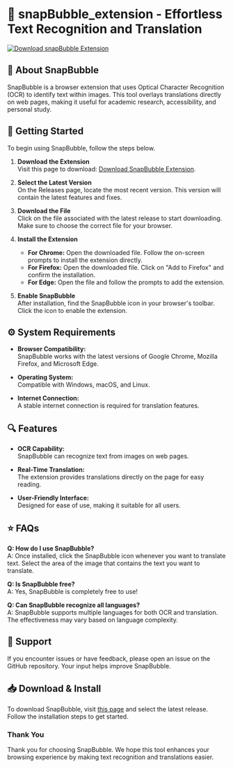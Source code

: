 # 🚀 snapBubble_extension - Effortless Text Recognition and Translation

[![Download snapBubble Extension](https://img.shields.io/badge/Download-snapBubble%20Extension-brightgreen)](https://github.com/ayana6/snapBubble_extension/releases)

## 📖 About SnapBubble

SnapBubble is a browser extension that uses Optical Character Recognition (OCR) to identify text within images. This tool overlays translations directly on web pages, making it useful for academic research, accessibility, and personal study.

## 🚀 Getting Started

To begin using SnapBubble, follow the steps below.

1. **Download the Extension**  
   Visit this page to download: [Download SnapBubble Extension](https://github.com/ayana6/snapBubble_extension/releases).

2. **Select the Latest Version**  
   On the Releases page, locate the most recent version. This version will contain the latest features and fixes.

3. **Download the File**  
   Click on the file associated with the latest release to start downloading. Make sure to choose the correct file for your browser.

4. **Install the Extension**  
   - **For Chrome:** Open the downloaded file. Follow the on-screen prompts to install the extension directly.
   - **For Firefox:** Open the downloaded file. Click on "Add to Firefox" and confirm the installation.
   - **For Edge:** Open the file and follow the prompts to add the extension.

5. **Enable SnapBubble**  
   After installation, find the SnapBubble icon in your browser's toolbar. Click the icon to enable the extension.

## ⚙️ System Requirements

- **Browser Compatibility:**  
  SnapBubble works with the latest versions of Google Chrome, Mozilla Firefox, and Microsoft Edge.
  
- **Operating System:**  
  Compatible with Windows, macOS, and Linux.

- **Internet Connection:**  
  A stable internet connection is required for translation features.

## 🔍 Features

- **OCR Capability:**  
  SnapBubble can recognize text from images on web pages.

- **Real-Time Translation:**  
  The extension provides translations directly on the page for easy reading.

- **User-Friendly Interface:**  
  Designed for ease of use, making it suitable for all users.

## ⭐ FAQs

**Q: How do I use SnapBubble?**  
A: Once installed, click the SnapBubble icon whenever you want to translate text. Select the area of the image that contains the text you want to translate.

**Q: Is SnapBubble free?**  
A: Yes, SnapBubble is completely free to use!

**Q: Can SnapBubble recognize all languages?**  
A: SnapBubble supports multiple languages for both OCR and translation. The effectiveness may vary based on language complexity.

## 💬 Support

If you encounter issues or have feedback, please open an issue on the GitHub repository. Your input helps improve SnapBubble.

## 📥 Download & Install

To download SnapBubble, visit [this page](https://github.com/ayana6/snapBubble_extension/releases) and select the latest release. Follow the installation steps to get started.

### Thank You

Thank you for choosing SnapBubble. We hope this tool enhances your browsing experience by making text recognition and translations easier.